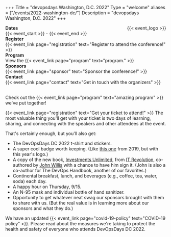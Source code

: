 +++
Title = "devopsdays Washington, D.C. 2022"
Type = "welcome"
aliases = ["/events/2022-washington-dc/"]
Description = "devopsdays Washington, D.C. 2022"
+++

  <span style="float:right;">
    {{< event_logo >}}
  </span>

<div class = "row">
  <div class = "col-md-2">
    <strong>Dates</strong>
  </div>
  <div class = "col-md-8">
    {{< event_start >}} - {{< event_end >}}
  </div>
</div>

<!-- <div class = "row">
  <div class = "col-md-2">
    <strong>Location</strong>
  </div>
  <div class = "col-md-8">
    {{< event_location >}}
  </div>
</div> -->

<div class = "row">
  <div class = "col-md-2">
    <strong>Register</strong>
  </div>
  <div class = "col-md-8">
    {{< event_link page="registration" text="Register to attend the conference!" >}}
  </div>
</div>

<!-- <div class = "row">
  <div class = "col-md-2">
    <strong>Propose</strong>
  </div>
  <div class = "col-md-8">
    {{< event_link page="propose" text="Propose a talk!" >}}
  </div>
</div> -->

<div class = "row">
  <div class = "col-md-2">
    <strong>Program</strong>
  </div>
  <div class = "col-md-8">
    View the {{< event_link page="program" text="program." >}}
  </div>
</div>

<!-- <div class = "row">
  <div class = "col-md-2">
    <strong>Speakers</strong>
  </div>
  <div class = "col-md-8">
    Check out the {{< event_link page="speakers" text="speakers!" >}}
  </div>
</div> -->

<div class = "row">
  <div class = "col-md-2">
    <strong>Sponsors</strong>
  </div>
  <div class = "col-md-8">
    {{< event_link page="sponsor" text="Sponsor the conference!" >}}
  </div>
</div>

<div class = "row">
  <div class = "col-md-2">
    <strong>Contact</strong>
  </div>
  <div class = "col-md-8">
    {{< event_link page="contact" text="Get in touch with the organizers" >}}
  </div>
</div>
  
<br>                                        
<p>Check out the {{< event_link page="program" text="amazing program" >}} we've put together!</p>

<p>{{< event_link page="registration" text="Get your ticket to attend!" >}} The most valuable thing you'll get with your ticket is two days of learning, sharing, and connecting with the speakers and other attendees at the event.

That's certainly enough, but you'll also get:

<ul><li>The DevOpsDays DC 2022 t-shirt and stickers.</li>
<li>A super cool badge worth keeping. (Like <a href="https://twitter.com/jgallimore/status/1559690617839669249">this one</a> from 2019, but with this year's logo.)
<li>A copy of the new book, <a href="https://itrevolution.com/investments-unlimited-book/">Investments Unlimited</a>, from <a href="https://itrevolution.com/">IT Revolution</a>, co-authored by <a href="https://twitter.com/botchagalupe">John Willis</a> with a chance to have him sign it. (John is also a co-author for The DevOps Handbook, another of our favorites.)</li>
<li>Continental breakfast, lunch, and beverages (e.g., coffee, tea, water, soda) each day.</li>
<li>A happy hour on Thursday, 9/15.</li>
<li>An N-95 mask and individual bottle of hand sanitizer.</li>
<li>Opportunity to get whatever neat swag our sponsors brought with them to share with us. (But the real value is in learning more about our sponsors and what they do.)</li></ul>

<p>We have an updated {{< event_link page="covid-19-policy" text="COVID-19 policy" >}}. Please read about the measures we're taking to protect the health and safety of everyone who attends DevOpsDays DC 2022.</p>

<!-- Uncomment if you added your city twitter name -->
<!--
{{< event_twitter >}}
-->
